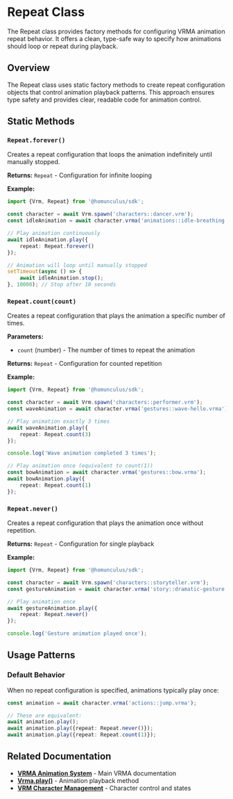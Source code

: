 # Repeat Class

The Repeat class provides factory methods for configuring VRMA animation repeat behavior. It offers a clean, type-safe
way to specify how animations should loop or repeat during playback.

## Overview

The Repeat class uses static factory methods to create repeat configuration objects that control animation playback
patterns. This approach ensures type safety and provides clear, readable code for animation control.

## Static Methods

### `Repeat.forever()`

Creates a repeat configuration that loops the animation indefinitely until manually stopped.

**Returns:** `Repeat` - Configuration for infinite looping

**Example:**

```typescript
import {Vrm, Repeat} from '@homunculus/sdk';

const character = await Vrm.spawn('characters::dancer.vrm');
const idleAnimation = await character.vrma('animations::idle-breathing.vrma');

// Play animation continuously
await idleAnimation.play({
    repeat: Repeat.forever()
});

// Animation will loop until manually stopped
setTimeout(async () => {
    await idleAnimation.stop();
}, 10000); // Stop after 10 seconds
```

### `Repeat.count(count)`

Creates a repeat configuration that plays the animation a specific number of times.

**Parameters:**

- `count` (number) - The number of times to repeat the animation

**Returns:** `Repeat` - Configuration for counted repetition

**Example:**

```typescript
import {Vrm, Repeat} from '@homunculus/sdk';

const character = await Vrm.spawn('characters::performer.vrm');
const waveAnimation = await character.vrma('gestures::wave-hello.vrma');

// Play animation exactly 3 times
await waveAnimation.play({
    repeat: Repeat.count(3)
});

console.log('Wave animation completed 3 times');

// Play animation once (equivalent to count(1))
const bowAnimation = await character.vrma('gestures::bow.vrma');
await bowAnimation.play({
    repeat: Repeat.count(1)
});
```

### `Repeat.never()`

Creates a repeat configuration that plays the animation once without repetition.

**Returns:** `Repeat` - Configuration for single playback

**Example:**

```typescript
import {Vrm, Repeat} from '@homunculus/sdk';

const character = await Vrm.spawn('characters::storyteller.vrm');
const gestureAnimation = await character.vrma('story::dramatic-gesture.vrma');

// Play animation once
await gestureAnimation.play({
    repeat: Repeat.never()
});

console.log('Gesture animation played once');
```

## Usage Patterns

### Default Behavior

When no repeat configuration is specified, animations typically play once:

```typescript
const animation = await character.vrma('actions::jump.vrma');

// These are equivalent:
await animation.play();
await animation.play({repeat: Repeat.never()});
await animation.play({repeat: Repeat.count(1)});
```

## Related Documentation

- **[VRMA Animation System](./index.md)** - Main VRMA documentation
- **[Vrma.play()](./play.md)** - Animation playback method
- **[VRM Character Management](../vrm/index.md)** - Character control and states